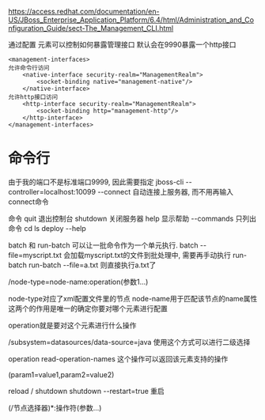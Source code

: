https://access.redhat.com/documentation/en-US/JBoss_Enterprise_Application_Platform/6.4/html/Administration_and_Configuration_Guide/sect-The_Management_CLI.html

通过配置 <management-interfaces/> 元素可以控制如何暴露管理接口
默认会在9990暴露一个http接口
```
<management-interfaces>
允许命令行访问
    <native-interface security-realm="ManagementRealm">
        <socket-binding native="management-native"/>
    </native-interface>
允许http接口访问
    <http-interface security-realm="ManagementRealm">
        <socket-binding http="management-http"/>
    </http-interface>
</management-interfaces>
```

# 命令行 #

由于我的端口不是标准端口9999, 因此需要指定
jboss-cli --controller=localhost:10099
--connect 自动连接上服务器, 而不用再输入connect命令

命令
quit 退出控制台
shutdown 关闭服务器
help 显示帮助
	--commands 只列出命令
cd
ls
deploy --help


batch 和 run-batch 可以让一批命令作为一个单元执行.
batch --file=myscript.txt 会加载myscript.txt的文件到批处理中, 需要再手动执行 run-batch
run-batch --file=a.txt 则直接执行a.txt了

/node-type=node-name:operation(参数1...)

node-type对应了xml配置文件里的节点
node-name用于匹配该节点的name属性
这两个的作用是唯一的确定你要对哪个元素进行配置

operation就是要对这个元素进行什么操作

/subsystem=datasources/data-source=java
使用这个方式可以进行二级选择

operation
read-operation-names 这个操作可以返回该元素支持的操作

(param1=value1,param2=value2)

reload / shutdown
shutdown --restart=true 重启

(/节点选择器)*:操作符(参数...)

